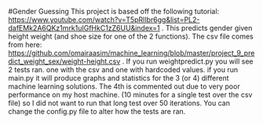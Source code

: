 #Gender Guessing
This project is based off the following tutorial:
https://www.youtube.com/watch?v=T5pRlIbr6gg&list=PL2-dafEMk2A6QKz1mrk1uIGfHkC1zZ6UU&index=1 . 
This predicts gender given height weight (and shoe size for one of the 2 functions). The csv file comes from here: 
https://github.com/omairaasim/machine_learning/blob/master/project_9_predict_weight_sex/weight-height.csv .
If you run weightpredict.py you will see 2 tests ran. one with the csv and one with hardcoded values.
if you run main.py it will produce graphs and statistics for the 3 (or 4) different machine learning
solutions. The 4th is commented out due to very poor performance on my host machine. (10 minutes for a single test over the csv file) 
so I did not want to run that long test over 50 iterations. You can change the config.py file to alter how the tests are
ran. 